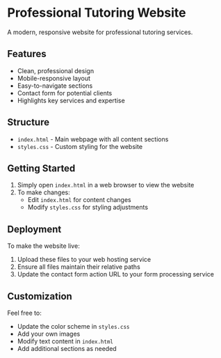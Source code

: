 # Professional Tutoring Website

A modern, responsive website for professional tutoring services.

## Features

- Clean, professional design
- Mobile-responsive layout
- Easy-to-navigate sections
- Contact form for potential clients
- Highlights key services and expertise

## Structure

- `index.html` - Main webpage with all content sections
- `styles.css` - Custom styling for the website

## Getting Started

1. Simply open `index.html` in a web browser to view the website
2. To make changes:
   - Edit `index.html` for content changes
   - Modify `styles.css` for styling adjustments

## Deployment

To make the website live:
1. Upload these files to your web hosting service
2. Ensure all files maintain their relative paths
3. Update the contact form action URL to your form processing service

## Customization

Feel free to:
- Update the color scheme in `styles.css`
- Add your own images
- Modify text content in `index.html`
- Add additional sections as needed
